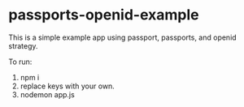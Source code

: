 # passports-openid-example
This is a simple example app using passport, passports, and openid strategy.

To run:
1. npm i
2. replace keys with your own.
3. nodemon app.js

